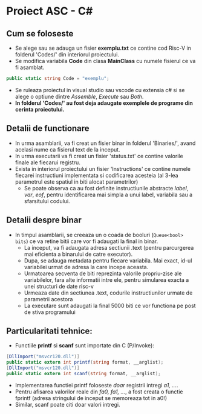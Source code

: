 # Proiect ASC - C#
## Cum se foloseste
- Se alege sau se adauga un fisier **exemplu.txt** ce contine cod Risc-V in folderul 'Codes/' din interiorul proiectului.
- Se modifica variabila **Code** din clasa **MainClass** cu numele fisierul ce va fi asamblat.
```Cs 
public static string Code = "exemplu";
```
- Se ruleaza proiectul in visual studio sau vscode cu extensia c# si se alege o optiune dintre *Assemble*, *Execute* sau *Both*.
- **In folderul 'Codes/' au fost deja adaugate exemplele de programe din cerinta proiectului.**

## Detalii de functionare
- In urma asamblarii, va fi creat un fisier binar in folderul 'Binaries/', avand acelasi nume ca fisierul text de la inceput.
- In urma executarii va fi creat un fisier 'status.txt' ce contine valorile finale ale fiecarui registru.
- Exista in interiorul proiectului un fisier 'Instructions' ce contine numele fiecarei instructiuni implementata si codificarea acesteia (al 3-lea parametrul este spatiul in biti alocat parametrilor)
  - Se poate observa ca au fost definite instructiunile abstracte *label*, *var*, *eof*, pentru identificarea mai simpla a unui label, variabila sau a sfarsitului codului.

## Detalii despre binar
- In timpul asamblarii, se creeaza un o coada de booluri (```Queue<bool> bits```) ce va retine bitii care vor fi adaugati la final in binar.
  - La inceput, va fi adaugata adresa sectiunii .text (pentru parcurgerea mai eficienta a binarului de catre executor).
  - Dupa, se adauga metadata pentru fiecare variabila. Mai exact, id-ul variabilei urmat de adresa la care incepe aceasta.
  - Urmatoarea secventa de biti reprezinta valorile propriu-zise ale variabilelor, fara alte informatii intre ele, pentru simularea exacta a unei structuri de date risc-v
  - Urmeaza date din sectiunea .text, codurile instructiunilor urmate de parametrii acestora
  - La executare sunt adaugati la final 5000 biti ce vor functiona pe post de stiva programului

## Particularitati tehnice: 
  - Functiile **printf** si **scanf** sunt importate din C (P/Invoke):
```Cs
[DllImport("msvcr120.dll")]
public static extern int printf(string format, __arglist);
[DllImport("msvcr120.dll")]
public static extern int scanf(string format, __arglist);
```
  - Implementarea functiei printf  foloseste *doar* registrii intregi *a1, ...*.
  - Pentru afisarea valorilor reale din *fa0, fa1, ...*, a fost creata o functie fprintf (adresa stringului de inceput se memoreaza tot in a0!)
  - Similar, scanf poate citi doar valori intregi.
